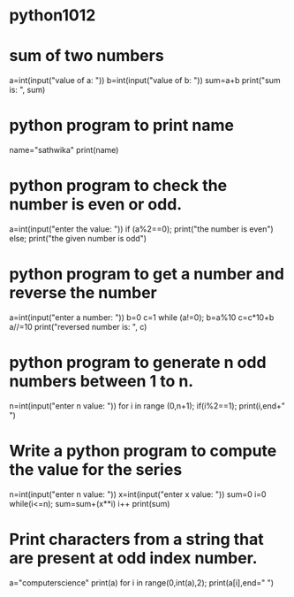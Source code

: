 # python1012

# sum of two numbers
a=int(input("value of a: "))
b=int(input("value of b: "))
sum=a+b
print("sum is: ", sum)

# python program to print name
name="sathwika"
print(name)

# python program to check the number is even or odd.
a=int(input("enter the value: "))
if (a%2==0);
   print("the number is even")
else;
   print("the given number is odd")

# python program to get a number and reverse the number    
a=int(input("enter a number: "))
b=0
c=1
while (a!=0);
   b=a%10
   c=c*10+b
   a//=10
print("reversed number is: ", c)

# python program to generate n odd numbers between 1 to n.
n=int(input("enter n value: "))
for i in range (0,n+1);
   if(i%2==1);
      print(i,end+" ")

# Write a python program to compute the value for the series
n=int(input("enter n value: "))
x=int(input("enter x value: "))
sum=0
i=0
while(i<=n);
   sum=sum+(x**i)
   i++
   print(sum)

#   Print characters from a string that are present at odd index number.
a="computerscience"
print(a)
for i in range(0,int(a),2);
   print(a[i],end=" ")
   
